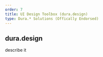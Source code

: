 ```yaml
---
order: 7
title: UI Design Toolbox (dura.design)
type: Dura.* Solutions (Offically Endorsed)
---
```


## dura.design

describe it
